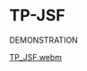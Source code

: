 # TP-JSF
DEMONSTRATION

[TP_JSF.webm](https://github.com/ahmedX999/TP-JSF/assets/104841511/52fbf218-811f-4c64-973a-571f7bfc9191)
